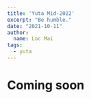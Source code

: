 ```yaml
---
title: 'Yuta Mid-2022'
excerpt: "Be humble."
date: "2021-10-11"
author:
  name: Loc Mai
tags:
  - yuta
---
```



# Coming soon
